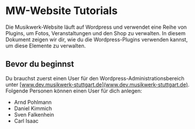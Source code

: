 # MW-Website Tutorials

Die Musikwerk-Website läuft auf Wordpress und verwendet eine Reihe von Plugins, um Fotos, Veranstaltungen und den Shop zu verwalten. In diesem Dokument zeigen wir dir, wie du die Wordpress-Plugins verwenden kannst, um diese Elemente zu verwalten.

## Bevor du beginnst

Du brauchst zuerst einen User für den Wordpress-Administrationsbereich unter [www.dev.musikwerk-stuttgart.de](www.dev.musikwerk-stuttgart.de). Folgende Personen können einen User für dich anlegen:

- Arnd Pohlmann
- Daniel Kimmich
- Sven Falkenhein
- Carl Isaac
